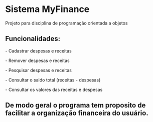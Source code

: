 # Sistema MyFinance
<p>Projeto para disciplina de programação orientada a objetos </p>

<h2>Funcionalidades:</h2>
<p>- Cadastrar despesas e receitas</p>
<p>- Remover despesas e receitas</p>
<p>- Pesquisar despesas e receitas</p>
<p>- Consultar o saldo total (receitas - despesas)</p>
<p>- Consultar os valores das receitas e despesas</p>

<h2>De modo geral o programa tem proposito de facilitar a organização financeira do usuário.</h2>
